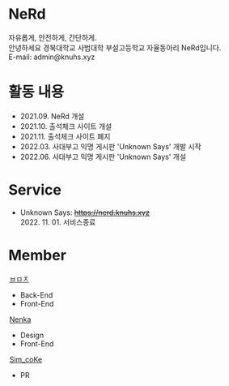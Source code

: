 <h1>NeRd</h1>
자유롭게, 안전하게, 간단하게.<br />
안녕하세요 경북대학교 사범대학 부설고등학교 자율동아리 NeRd입니다.<br />
E-mail: admin@knuhs.xyz

<h1>활동 내용</h1>
<ul>
<li>2021.09. NeRd 개설</li>
<li>2021.10. 출석체크 사이트 개설</li>
<li>2021.11. 출석체크 사이트 폐지</li>
<li>2022.03. 사대부고 익명 게시판 'Unknown Says' 개발 시작</li>
<li>2022.06. 사대부고 익명 게시판 'Unknown Says' 개설</li>
</ul>

<h1>Service</h1>
<ul>
<li>
Unknown Says: <del><a href="#">https://nerd.knuhs.xyz</a></del><br />
2022. 11. 01. 서비스종료
</li>
</ul>

<h1>Member</h1>

<legend><a href="https://github.com/name0825">ㅂㅁㅈ</a></legend>
<ul>
<li>Back-End</li>
<li>Front-End</li>
</ul>

<legend><a href="https://github.com/NenkaLab">Nenka</a></legend>
<ul>
<li>Design</li>
<li>Front-End</li>
</ul>

<legend><a href="https://github.com/kmj041210">Sim_coKe</a></legend>
<ul>
<li>PR</li>
</ul>
